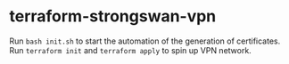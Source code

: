 # terraform-strongswan-vpn

Run `bash init.sh` to start the automation of the generation of certificates.
Run `terraform init` and `terraform apply` to spin up VPN network.
